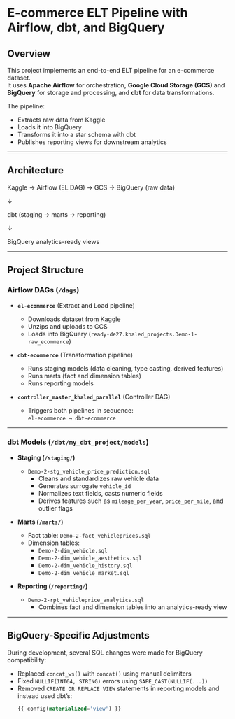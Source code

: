 # E-commerce ELT Pipeline with Airflow, dbt, and BigQuery

## Overview
This project implements an end-to-end ELT pipeline for an e-commerce dataset.  
It uses **Apache Airflow** for orchestration, **Google Cloud Storage (GCS)** and **BigQuery** for storage and processing, and **dbt** for data transformations.

The pipeline:
- Extracts raw data from Kaggle
- Loads it into BigQuery
- Transforms it into a star schema with dbt
- Publishes reporting views for downstream analytics

---

## Architecture

Kaggle → Airflow (EL DAG) → GCS → BigQuery (raw data)

↓

dbt (staging → marts → reporting)

↓

BigQuery analytics-ready views


---

## Project Structure

### Airflow DAGs (`/dags`)

- **`el-ecommerce`** (Extract and Load pipeline)  
  - Downloads dataset from Kaggle  
  - Unzips and uploads to GCS  
  - Loads into BigQuery (`ready-de27.khaled_projects.Demo-1-raw_ecommerce`)  

- **`dbt-ecommerce`** (Transformation pipeline)  
  - Runs staging models (data cleaning, type casting, derived features)  
  - Runs marts (fact and dimension tables)  
  - Runs reporting models  

- **`controller_master_khaled_parallel`** (Controller DAG)  
  - Triggers both pipelines in sequence:  
    `el-ecommerce → dbt-ecommerce`

---

### dbt Models (`/dbt/my_dbt_project/models`)

- **Staging (`/staging/`)**  
  - `Demo-2-stg_vehicle_price_prediction.sql`  
    - Cleans and standardizes raw vehicle data  
    - Generates surrogate `vehicle_id`  
    - Normalizes text fields, casts numeric fields  
    - Derives features such as `mileage_per_year`, `price_per_mile`, and outlier flags  

- **Marts (`/marts/`)**  
  - Fact table: `Demo-2-fact_vehicleprices.sql`  
  - Dimension tables:  
    - `Demo-2-dim_vehicle.sql`  
    - `Demo-2-dim_vehicle_aesthetics.sql`  
    - `Demo-2-dim_vehicle_history.sql`  
    - `Demo-2-dim_vehicle_market.sql`  

- **Reporting (`/reporting/`)**  
  - `Demo-2-rpt_vehicleprice_analytics.sql`  
    - Combines fact and dimension tables into an analytics-ready view  

---

## BigQuery-Specific Adjustments

During development, several SQL changes were made for BigQuery compatibility:

- Replaced `concat_ws()` with `concat()` using manual delimiters  
- Fixed `NULLIF(INT64, STRING)` errors using `SAFE_CAST(NULLIF(...))`  
- Removed `CREATE OR REPLACE VIEW` statements in reporting models and instead used dbt’s:
  ```sql
  {{ config(materialized='view') }}
  


